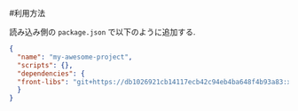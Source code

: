 #利用方法

読み込み側の `package.json` で以下のように追加する.

```json
{
  "name": "my-awesome-project",
  "scripts": {},
  "dependencies": {
  "front-libs": "git+https://db1026921cb14117ecb42c94eb4ba648f4b93a83:x-oauth-basic@github.com/fast-front/front-libs"
  }
}
```
